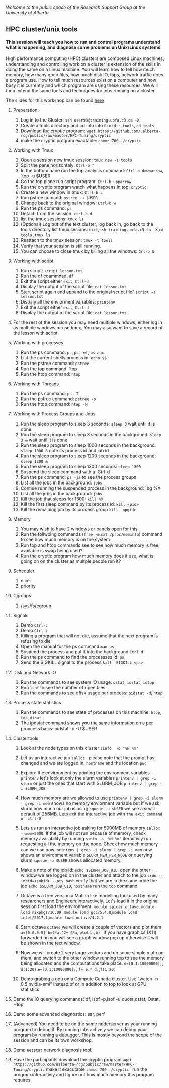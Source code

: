 ###### Welcome to the public space of the Research Support Group at the University of Alberta

## HPC cluster/unix tools
#### This session will teach you how to run and control programs understand what is happening, and diagnose some problems on Unix/Linux systems

High performance computing (HPC) clusters are composed Linux machines, understanding and controlling work on a cluster is extension of the skills in doing the same on a Linux machine. 
You will learn how to tell how much memory, how many open files, how much disk IO, Iops, network traffic does a program use. 
How to tell much resources exist on a computer and how busy it is currently and which program are using these resources. 
We will then extend the same tools and techniques for jobs running on a cluster.

The slides for this workshop can be found [here](https://docs.google.com/presentation/d/10Y2fqe_PwdxbOybSsY7SvRP1wjl8ksblmyyoALSWXGI/edit?usp=sharing)

1. Preperation:
    1. Log in to the Cluster: `ssh user98@training.uofa.c3.ca -X`
    1. Create a tools directory and cd into into it: `mkdir tools`, `cd tools`
    1. Download the cryptic program: `wget https://github.com/ualberta-rcg/public/raw/master/HPC-Tuning/cryptic`
    1. make the cryptic program exactable: `chmod 700 ./cryptic`

1. Working with Tmux
    1. Open a session new tmux session: `tmux new -s tools`
    1. Split the pane horizontaly: `Ctrl-b "`
    1. In the bottom pane run the top analysis command: `Ctrl-b downarrow`, `top -u $USER
    1. Go the top plane run script program: `Ctrl-b upparrow`
    1. Run the cryptic program watch what happens in top: `cryptic`
    1. Create a new window in tmux: `Ctrl-b c`
    1. Run pstree comand: `pstree -u $USER`
    1. Change back to the original window: `Ctrl-b w`
    1. Run the ps command: `ps`
    1. Detach from the session: `ctrl-b d`
    1. list the tmux sessions: `tmux ls`
    1. (Optional) Log out of the text cluster, log back in, go back to the tools directory list tmux sesions: `exit`,`ssh training.uofa.c3.ca -X`,`cd tools` ,`tmux ls`
    1. Reattach to the tmux session: `tmux -t tools`
    1. Verify that your session is still running.
    1. You can choose to close tmux by killing all the windows: `Crl-b &`

1. Working with script 
    1. Run script: `script lesson.txt`
    1. Run the df coammnad: `df`
    1. Exit the script either `exit`, `Ctrl-d`
    1. Display the output of the script file: `cat lesson.txt`
    1. Start script again and appand to the original script file" `script -a lesson.txt`
    1. Dispaly all the enviorment variables: `printenv` 
    1. Exit the script either `exit`, `Ctrl-d`
    1. Display the output of the script file: `cat lesson.txt`

1. For the rest of the session you may need multiple windows, either log in as multiple windows or use tmux. 
   You may also want to save a record of the lesson with script.

1. Working with processes
   1. Run the ps command: `ps`, `ps -ef`, `ps aux`
   1. List the current shells process id: `echo $$`
   2. Run the pstree command: `pstree`
   3. Run the top command: `top
   4. Run the htop command: `htop` 
 
1. Working with Threads
   1. Run the ps command: `ps -T`
   1. Run the pstree command: `pstree -p`
   1. Run the htop command: `htop -H`  

1. Working with Process Groups and Jobs
   1. Run the sleep program to sleep 3 seconds: `sleep 3` wait until it is done
   1. Run the sleep program to sleep 3 seconds in the background: `sleep 3 &` wait until it is done
   1. Run the sleep program to sleep 1000 seconds in the background: `sleep 1000 &` note its process id and job id
   1. Run the sleep program to sleep 1200 seconds in the background: `sleep 1200 &`
   1. Run the sleep program to sleep 1300 seconds: `sleep 1300`
   1. Suspend the sleep command with a `Ctrl-d
   1. Run the ps command: `ps -ja` to see the process groups
   2. List all the jobs in the background: `jobs` 
   3. Contiue running the suspended process in the background: `bg %X
   4. List all the jobs in the background: `jobs` 
   5. Kill the job that sleeps for 1300: `kill %X`
   6. Kill the first sleep command by its process id: `kill <pid>`
   7. Kill the remaining job by its process group `kill -<pgid>`
   
1. Memory
   1. You may wish to have 2 windows or panels open for this  
   1. Run the follwoing commands (`free -m`,`cat /proc/meminfo`) command to see how much memory is on the system 
   1. Run top and htop commands see to see how much memory is free, available is swap being used?
   1. Run the cryptic program how much memory does it use, what is going on on the cluster as multple people run it? 

1. Scheduler  
   1. nice
   1. priority 
   
1. Cgroups
   1. /sys/fs/cgroup    
  
1. Signals
   1. Demo `Ctrl-c`
   1. Demo `Ctrl-z`
   1. Killing a program that will not die, assume that the next program is refusing to die
   1. Open the manual for the ps command `man ps`
   1. Suspend the process and put it into the background `Ctrl d`
   1. Run the ps command to find the processses id: `ps`
   1. Send the SIGKILL signal to the process `kill -SIGKILL <ps>`
   
 1. Disk and Network IO
    1. Run the commands to see system IO usage: `dstat`, `iostat`, `iotop`
    1. Run `lsof` to see the number of open files. 
    1. Run the commands to see dfisk usage per process: `pidstat -d`, `htop`
 
1. Process state statistics
    1. Run the commands to see state of processes on this machine: `htop`, `top`, `dtsat`
    1. The ipdstat command shows you the same information on a per proccess basis: pidstat -u -U $USER 
   
1. Clustertools   
   1. Look at the node types on this cluster  `sinfo  -o "%N %m"`
   1. Let us an interactive job `salloc `  please note that the prompt has changed and we are  logged in: `hostname` and the location `pwd` 
   1. Explore the environment by printing the environment variables `printenv` let's look at only the slurm variables `printenv | grep -i slurm` or just the ones that start with SLURM_JOB `printenv | grep -i SLURM_JOB`
   1. How much memory are we allowed to use `printenv | grep -i slurm | grep -i mem` shows no memory enviorment variable but if we ask slurm how much our job is using `squeue -u $USER` we see a small default of 256MB. Lets exit the interactive job with `the exit command or ctrl-D `
   1. Lets us run an interactive job asking for 5000MB of memory `salloc --mem=5000`. If the job will not run because of memory, check memory availability by running `sinfo -o :%N %m"` iteractivly run requesting all the memory on the node. Check how much memory can we use now. `printenv | grep -i slurm | grep -i mem` now shows an environment variable `SLURM_MEM_PER_NODE` or querying slurm `squeue -u $USER` shows allocated memory.

   1. Make a note of the job id:  `echo $SLURM_JOB_UID`, open the other window we are logged on in the cluster and attach to the job `srun --jobid=<jobid> --pty bash` verify that we are in the same node the job `echo $SLURM_JOB_UID`, `hostname` run the `top` command

   1. Octave is a free version a Matlab like modelling tool used by many researchers and Engineers,interactively.  Let's load it in the original session first load the environment: `module spider octave`, `module load nixpkgs/16.09` ,`module load gcc/5.4.0`,`module load intel/2017.1`,`module load octave/4.2.1`
   1. Start octave `octave` we will create a couple of vectors and plot them `a=[0:0.5:5]`, `b=2*a.^2+ 6*a`, `plot(a,b) ` if you have graphics (X11) forwarded on you will see a graph window pop up otherwise it will be shown in the text window.  
   1. Now we will create 2 very large vectors and do some simple math on them, and switch to the other window running top to see the memory being allocated and the computations take place. `d=[0:1:10000000];`, `d(1:20)`,`e=[0:1:10000000];`, `f= e.* d;`,`f(1:20)` 

   1. Demo grabing a gpu on a Compute Canada cluster. Use "watch -n 0.5 nvidia-smi" instead of or in addition to top to look at GPU statistics

1. Demo the IO querying commands: df, lsof -p,lsof -u,quota,dstat,IOstat, Htop
1. Demo some advanced diagnostics: sar, perf 
1. (Advanced) You need to be on the same node/server as your running program to debug it. By running interactively we can debug your program by running a debugger. This is mostly beyond the scope of the session and can be its own workshop. 
1. Demo `netstat` network diagnosis tool. 

1. Have the participants download the cryptic program `wget https://github.com/ualberta-rcg/public/raw/master/HPC-Tuning/cryptic` make it exacutable `chmod 700 ./cryptic ` run the program interactivly and figure out how much memory this program requires. 


